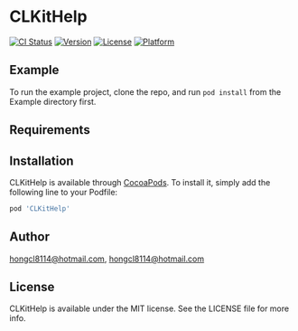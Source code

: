 # CLKitHelp

[![CI Status](https://img.shields.io/travis/hongcl8114@hotmail.com/CLKitHelp.svg?style=flat)](https://travis-ci.org/hongcl8114@hotmail.com/CLKitHelp)
[![Version](https://img.shields.io/cocoapods/v/CLKitHelp.svg?style=flat)](https://cocoapods.org/pods/CLKitHelp)
[![License](https://img.shields.io/cocoapods/l/CLKitHelp.svg?style=flat)](https://cocoapods.org/pods/CLKitHelp)
[![Platform](https://img.shields.io/cocoapods/p/CLKitHelp.svg?style=flat)](https://cocoapods.org/pods/CLKitHelp)

## Example

To run the example project, clone the repo, and run `pod install` from the Example directory first.

## Requirements

## Installation

CLKitHelp is available through [CocoaPods](https://cocoapods.org). To install
it, simply add the following line to your Podfile:

```ruby
pod 'CLKitHelp'
```

## Author

hongcl8114@hotmail.com, hongcl8114@hotmail.com

## License

CLKitHelp is available under the MIT license. See the LICENSE file for more info.
